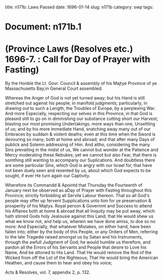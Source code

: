 title: n171b: Laws Passed
date: 1696-01-14
slug: n171b
category: swp
tags: 




<div markdown class="doc" id="n171b.1">

# Document: n171b.1


# (Province Laws (Resolves etc.) 1696-7. : Call for Day of Prayer with Fasting)

By the Honble the Lt. Govr. Council & assembly of his Majtye Province of ye Massachusetts Bay;in General Court assembled.

Whereas the Anger of God is not yet turned away; but his Hand is still stretched out against his people; in manifold judgments; particularly, in drawing out to such a Length, the Troubles of Europe, by a perplexing War. And more Especially, respecting our selves in this Province, in that God is pleased still to go on in diminishing our substance cutting short our Harvest; blasting our most promising Undertakings; more ways than one, Unsettling of us; and by his more immediate Hand, snatching away many out of our Embraces by suddain & violent deaths; even at this time when the Sword is devouring so many; both at home and abroad; and that after many Days of publick and Solemn addressing of Him. And altho, considering the many Sins prevailing in the midst of us, We cannot but wonder at the Patience and Mercy moderating these Rebukes; yet we cannot but also Fear, that there is somthing still wanting to accompany our Suplications. And doubtless there are some particular Sins, which God is angry with our Israel for, that have not been duely seen and resented by us, about which God expects to be sought, if ever He turn again our Captivity.

Wherefore its Commandd & Apointd that Thursday the Fourteenth of January next be observed as aDay of Prayer with Fasting throughout this Province; strictly forbidding all Servile Labour thereon. That so all God's people may offer up fervent Supplications unto him for ye preservation & prosperity of his Majtys. Royal person & Governmt and Success to attend his Affaires both at home & abroad that all Iniquity may be put away, which hath stirred Gods holy Jealousie against this Land; that He would shew us what we know not, and help us, wherein we have done amiss, to doe so no more: And Especially, that whatever Mistakes, on either hand, have been fallen into; either by the body of this People, or any Orders of Men, referring to the late Tragedie raised amongst us by Satan and his Instruments, through the awfull Judgment of God; he would humble us therefore, and pardon all the Errors of his Servants and People that desire to Love his Name, And be attoned to His Land. That He would remove the Rod of the Wicked from off the Lot of the Righteous; That He would bring the American Heathen, and cause them to hear and obey his voice;

Acts & Resolves, vol. 7, appendix 2, p. 132.


</div>

